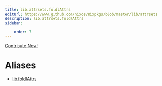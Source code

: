 ```yaml
---
title: lib.attrsets.foldlAttrs
editUrl: https://www.github.com/nixos/nixpkgs/blob/master/lib/attrsets.nix#L484C16
description: lib.attrsets.foldlAttrs
sidebar:

    order: 7
---
```


<a href="https://www.github.com/nixos/nixpkgs/blob/master/lib/attrsets.nix#L484C16">Contribute Now!</a>


# Aliases

- [lib.foldlAttrs](/reference/libfoldlAttrs)


